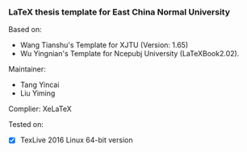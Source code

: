 ### LaTeX thesis template for East China Normal University
Based on:
 
* Wang Tianshu's Template for XJTU (Version: 1.65) 
* Wu Yingnian's Template for Ncepubj University (LaTeXBook2.02).

Maintainer: 

* Tang Yincai
* Liu Yiming

Complier:  XeLaTeX

Tested on:

* [X] TexLive 2016 Linux 64-bit version
